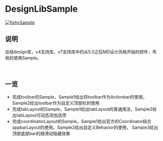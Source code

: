 # DesignLibSample

[![fishySample](https://img.shields.io/badge/fishy-sample-ff69b4.svg)]()
## 说明
总结design库，v4支持库，v7支持库中的从5.0之后MD设计风格开始的控件，布局的使用Sample。

</br>

## 一览
* 完成toolbar的Sample，Sample1给出将toolbar作为Actionbar的使用，Sample2给出toolbar作为自定义顶部栏的使用
* 完成tabLayout的Sample，Sample1给出tabLayout的普通用法，Sample2给出tabLayout可动态添加选项
* 完成coordinatorLayout的Sample，Sample1给出官方的Coordinator结合appbarLayout的使用，Sample2给出自定义Behavior的使用，
Sample3给出顶部底部bar的随滑动隐藏效果
</br>


